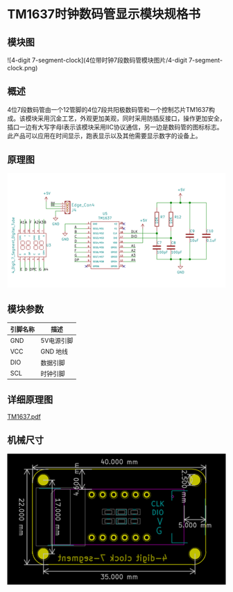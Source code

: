 # TM1637时钟数码管显示模块规格书

## 模块图

![4-digit 7-segment-clock](4位带时钟7段数码管模块图片/4-digit 7-segment-clock.png)

## 概述

​		 4位7段数码管由一个12管脚的4位7段共阳极数码管和一个控制芯片TM1637构成。该模块采用沉金工艺，外观更加美观，同时采用防插反接口，操作更加安全，插口一边有大写字母I表示该模块采用IIC协议通信，另一边是数码管的图标标志。此产品可以应用在时间显示，跑表显示以及其他需要显示数字的设备上。

## 原理图

![15](4位带时钟7段数码管模块图片/15.png)

## 模块参数

| 引脚名称 | 描述       |
| -------- | ---------- |
| GND      | 5V电源引脚 |
| VCC      | GND 地线   |
| DIO      | 数据引脚   |
| SCL      | 时钟引脚   |

## 详细原理图

  [TM1637.pdf](4位带时钟7段数码管模块图片/TM1637.pdf) 

## 机械尺寸

![2](4位带时钟7段数码管模块图片/2.png)
